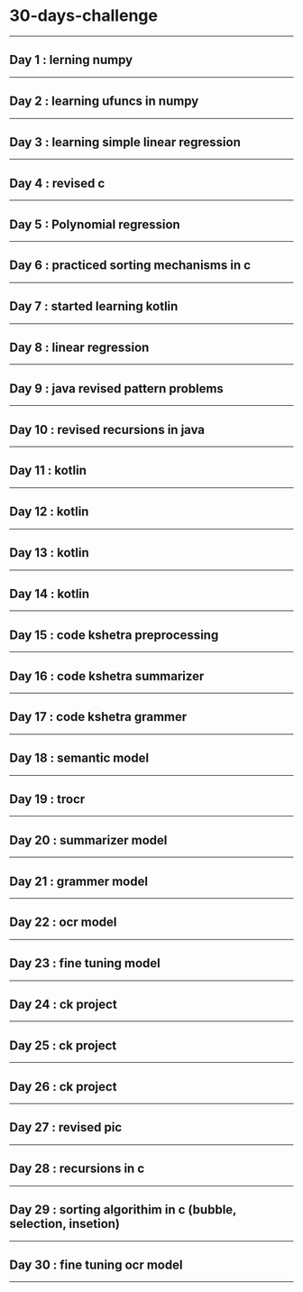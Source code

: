 # 30-days-challenge   
___                     
## Day 1 : lerning numpy    
___   
## Day 2 : learning ufuncs in numpy                      
___                 
## Day 3 : learning simple linear regression                    
___        
## Day 4 : revised c      
___     
## Day 5 : Polynomial regression                                       
___      
## Day 6 : practiced sorting mechanisms in c     
___ 
## Day 7 : started learning kotlin                
___           
## Day 8 : linear regression    
___                               
## Day 9 : java revised pattern problems 
___ 
## Day 10 : revised recursions in java
___
## Day 11 : kotlin 
___
## Day 12 : kotlin 
___       
## Day 13 : kotlin
___
## Day 14 : kotlin
___
## Day 15 : code kshetra preprocessing  
___
## Day 16 : code kshetra summarizer
___
## Day 17 : code kshetra grammer
___
## Day 18 : semantic model 
___
## Day 19 : trocr
___
## Day 20 : summarizer model 
___
## Day 21 : grammer model 
___
## Day 22 : ocr model

___
## Day 23 : fine tuning model
___
## Day 24 : ck project
___
## Day 25 : ck project
___
## Day 26 : ck project 
___
## Day 27 :  revised pic 
___
## Day 28 : recursions in c 
___
## Day 29 : sorting algorithim in c (bubble, selection, insetion)
___
## Day 30 : fine tuning ocr model 
___
